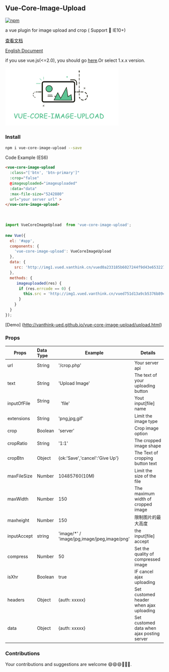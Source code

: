 ## Vue-Core-Image-Upload

[![npm](https://img.shields.io/npm/v/vue-core-image-upload.svg?maxAge=2592000)]()


a vue plugin for image upload and crop ( Support 📱 IE10+)

[查看文档](http://vanthink-ued.github.io/vue-core-image-upload/index.html#/cn/get-started)


[English Document](http://vanthink-ued.github.io/vue-core-image-upload/index.html#/en/home)

if you use vue.js(<=2.0), you should go [here](https://github.com/Vanthink-UED/vue-core-image-upload/tree/v1.x).Or select
1.x.x version.

<img width="360" src="./shots/vue-core-image-upload.png" />


### Install

``` bash
npm i vue-core-image-upload --save
```

Code Example (ES6)
``` html
<vue-core-image-upload
  :class="['btn', 'btn-primary']"
  :crop="false"
  @imageuploaded="imageuploaded"
  :data="data"
  :max-file-size="5242880"
  url="your server url" >
</vue-core-image-upload>
```
``` js


import VueCoreImageUpload  from 'vue-core-image-upload';

new Vue({
  el: '#app',
  components: {
    'vue-core-image-upload': VueCoreImageUpload
  },
  data: {
    src: 'http://img1.vued.vanthink.cn/vued0a233185b6027244f9d43e653227439a.png',
  },
  methods: {
     imageuploaded(res) {
      if (res.errcode == 0) {
        this.src = 'http://img1.vued.vanthink.cn/vued751d13a9cb5376b89cb6719e86f591f3.png';
      }
    }
  }
});
```

[Demo] (http://vanthink-ued.github.io/vue-core-image-upload/upload.html)

### Props
<table class="m-table bordered">
  <thead>
    <tr>
      <th>Props</th>
      <th align="left">Data Type</th>
      <th>Example</th>
      <th>Details</th>
    </tr>
  </thead>
  <tbody>
    <tr>
      <td>url</td>
      <td align="left">String</td>
      <td>'/crop.php'</td>
      <td>Your server api</td>
    </tr>
    <tr>
      <td>text</td>
      <td align="left">String</td>
      <td>'Upload Image'</td>
      <td>The text of your uploading button</td>
    </tr>
    <tr>
      <td>inputOfFile</td>
      <td align="left">String &nbsp; &nbsp;</td>
      <td>&nbsp; 'file'</td>
      <td>Yout input[file] name</td>
    </tr>
    <tr>
      <td>extensions</td>
      <td align="left">String</td>
      <td>'png,jpg,gif'</td>
      <td>Limit the image type</td>
    </tr>
    <tr>
      <td>crop</td>
      <td align="left">Boolean</td>
      <td>'server'</td>
      <td>Crop image option</td>
    </tr>
    <tr>
      <td>cropRatio</td>
      <td align="left">String</td>
      <td>'1:1'</td>
      <td>The cropped image shape</td>
    </tr>
    <tr>
      <td>cropBtn</td>
      <td align="left">Object</td>
      <td>{ok:'Save','cancel':'Give Up'}</td>
      <td>The Text of cropping button text</td>
    </tr>
    <tr>
      <td>maxFileSize</td>
      <td align="left">Number</td>
      <td>10485760(10M)</td>
      <td>Limit the size of the file</td>
    </tr>
    <tr>
      <td>maxWidth</td>
      <td align="left">Number</td>
      <td>150</td>
      <td>The maximum width of cropped image </td>
    </tr>
    <tr>
      <td>maxheight</td>
      <td align="left">Number</td>
      <td>150</td>
      <td>限制图片的最大高度</td>
    </tr>
    <tr>
      <td>inputAccept</td>
      <td align="left">string</td>
      <td>'image/*' / 'image/jpg,image/jpeg,image/png'</td>
      <td>the input[file] accept</td>
    </tr>
    <tr>
      <td>compress</td>
      <td align="left">Number</td>
      <td>50</td>
      <td>Set the quality of compressed image</td>
    </tr>
    <tr>
      <td>isXhr</td>
      <td align="left">Boolean</td>
      <td>true</td>
      <td>IF cancel ajax uploading</td>
    </tr>
    <tr>
      <td>headers</td>
      <td align="left">Object</td>
      <td>{auth: xxxxx}</td>
      <td>Set customed header when ajax uploading</td>
    </tr>
    <tr>
      <td>data</td>
      <td align="left">Object</td>
      <td>{auth: xxxxx}</td>
      <td>Set customed data when ajax posting server</td>
    </tr>
  </tbody>
</table>

### Contributions

Your contributions and suggestions are welcome 😄😄😄💐💐💐.


